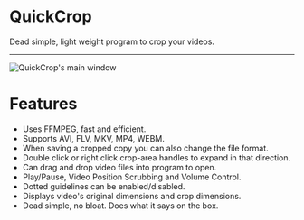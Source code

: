 # QuickCrop
Dead simple, light weight program to crop your videos.
___
![QuickCrop's main window](http://puu.sh/EK6qU.png)

# Features
* Uses FFMPEG, fast and efficient.
* Supports AVI, FLV, MKV, MP4, WEBM.
* When saving a cropped copy you can also change the file format.
* Double click or right click crop-area handles to expand in that direction.
* Can drag and drop video files into program to open.
* Play/Pause, Video Position Scrubbing and Volume Control.
* Dotted guidelines can be enabled/disabled.
* Displays video's original dimensions and crop dimensions.
* Dead simple, no bloat. Does what it says on the box.